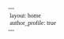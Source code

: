 <!DOCTYPE html PUBLIC "-//W3C//DTD HTML 4.01//EN" "http://www.w3.org/TR/html4/strict.dtd">
<html>
<head>
  <meta http-equiv="Content-Type" content="text/html; charset=utf-8">
  <meta http-equiv="Content-Style-Type" content="text/css">
  <title></title>
  <meta name="Generator" content="Cocoa HTML Writer">
  <meta name="CocoaVersion" content="2566">
  <style type="text/css">
    p.p1 {margin: 0.0px 0.0px 0.0px 0.0px; font: 12.0px Times; -webkit-text-stroke: #000000}
    span.s1 {font-kerning: none}
  </style>
</head>
<body>
<p class="p1"><span class="s1">---</span></p>
<p class="p1"><span class="s1"><span class="Apple-converted-space"> </span>layout: home</span></p>
<p class="p1"><span class="s1"><span class="Apple-converted-space"> </span>author_profile: true<span class="Apple-converted-space"> </span></span></p>
<p class="p1"><span class="s1">---</span></p>
</body>
</html>
